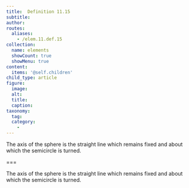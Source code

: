 ```yaml
---
title:  Definition 11.15
subtitle: 
author:
routes:
  aliases:
    - /elem.11.def.15
collection:
  name: elements
  showCount: true
  showMenu: true
content:
  items: '@self.children'
child_type: article
figure:
  image:
  alt:
  title:
  caption:
taxonomy:
  tag:
  category:
    - 
---
```


<p>The <hi rend="bold">axis of the sphere</hi> is the straight line which remains fixed and about which the semicircle is turned.</p>

===

<p>The <span class="bold">axis of the sphere</span> is the straight line which remains fixed and about which the semicircle is turned.</p>
